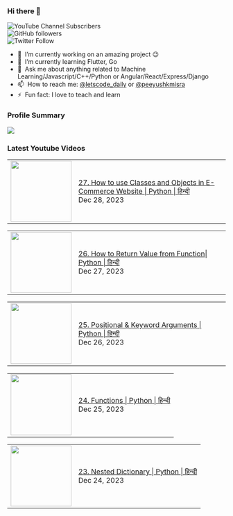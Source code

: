### Hi there 👋

![YouTube Channel Subscribers](https://img.shields.io/youtube/channel/subscribers/UCgmk1KXmrHXt_DO0kScyVmQ?style=social)  
![GitHub followers](https://img.shields.io/github/followers/misrapk?style=social)  
![Twitter Follow](https://img.shields.io/twitter/follow/peeyushkmisra?style=social)

- 🔭 &nbsp;I’m currently working on an amazing project :wink:
- 🌱 &nbsp;I’m currently learning Flutter, Go
- 💬 &nbsp;Ask me about anything related to Machine Learning/Javascript/C++/Python or Angular/React/Express/Django
- 📫 &nbsp;How to reach me: [@letscode_daily](https://www.instagram.com/letscode_daily/) or [@peeyushkmisra](https://www.instagram.com/peeyushkmisra/)
- ⚡ &nbsp;Fun fact: I love to teach and learn


### Profile Summary

![](https://github-profile-summary-cards.vercel.app/api/cards/profile-details?username=misrapk&theme=dracula)

### Latest Youtube Videos

<!-- YOUTUBE:START --><table><tr><td><a href="https://www.youtube.com/watch?v=DKlCXFVXgq0"><img width="140px" src="https://i.ytimg.com/vi/DKlCXFVXgq0/mqdefault.jpg"></a></td>
<td><a href="https://www.youtube.com/watch?v=DKlCXFVXgq0">27. How to use Classes and Objects in E-Commerce Website | Python | हिन्दी</a><br/>Dec 28, 2023</td></tr></table>
<table><tr><td><a href="https://www.youtube.com/watch?v=sq588cill7A"><img width="140px" src="https://i.ytimg.com/vi/sq588cill7A/mqdefault.jpg"></a></td>
<td><a href="https://www.youtube.com/watch?v=sq588cill7A">26. How to Return Value from Function| Python | हिन्दी</a><br/>Dec 27, 2023</td></tr></table>
<table><tr><td><a href="https://www.youtube.com/watch?v=CNxtB3dIOMg"><img width="140px" src="https://i.ytimg.com/vi/CNxtB3dIOMg/mqdefault.jpg"></a></td>
<td><a href="https://www.youtube.com/watch?v=CNxtB3dIOMg">25. Positional &amp; Keyword Arguments  | Python | हिन्दी</a><br/>Dec 26, 2023</td></tr></table>
<table><tr><td><a href="https://www.youtube.com/watch?v=6abFciC5Ft4"><img width="140px" src="https://i.ytimg.com/vi/6abFciC5Ft4/mqdefault.jpg"></a></td>
<td><a href="https://www.youtube.com/watch?v=6abFciC5Ft4">24. Functions  | Python | हिन्दी</a><br/>Dec 25, 2023</td></tr></table>
<table><tr><td><a href="https://www.youtube.com/watch?v=rKf7LprP-sg"><img width="140px" src="https://i.ytimg.com/vi/rKf7LprP-sg/mqdefault.jpg"></a></td>
<td><a href="https://www.youtube.com/watch?v=rKf7LprP-sg">23. Nested Dictionary | Python | हिन्दी</a><br/>Dec 24, 2023</td></tr></table>
<!-- YOUTUBE:END -->
